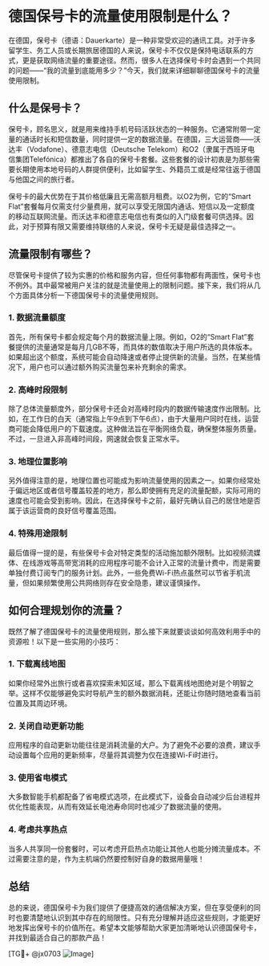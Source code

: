 # 德国保号卡的流量使用限制是什么？

在德国，保号卡（德语：Dauerkarte）是一种非常受欢迎的通讯工具。对于许多留学生、务工人员或长期旅居德国的人来说，保号卡不仅仅是保持电话联系的方式，更是获取网络流量的重要途径。然而，很多人在选择保号卡时会遇到一个共同的问题——“我的流量到底能用多少？”今天，我们就来详细聊聊德国保号卡的流量使用限制。

## 什么是保号卡？

保号卡，顾名思义，就是用来维持手机号码活跃状态的一种服务。它通常附带一定量的通话时长和短信数量，同时提供一定的数据流量。在德国，三大运营商——沃达丰（Vodafone）、德意志电信（Deutsche Telekom）和O2（隶属于西班牙电信集团Telefónica）都推出了各自的保号卡套餐。这些套餐的设计初衷是为那些需要长期使用本地号码的人群提供便利，比如留学生、外籍员工或是经常往返于德国与他国之间的旅行者。

保号卡的最大优势在于其价格低廉且无需高额月租费。以O2为例，它的“Smart Flat”套餐每月仅需支付少量费用，就可以享受无限国内通话、短信以及一定额度的移动互联网流量。而沃达丰和德意志电信也有类似的入门级套餐可供选择。因此，对于预算有限又需要维持联络的人来说，保号卡无疑是最佳选择之一。

## 流量限制有哪些？

尽管保号卡提供了较为实惠的价格和服务内容，但任何事物都有两面性，保号卡也不例外。其中最常被用户关注的就是流量使用上的限制问题。接下来，我们将从几个方面具体分析一下德国保号卡的流量使用规则。

### 1. 数据流量额度

首先，所有保号卡都会规定每个月的数据流量上限。例如，O2的“Smart Flat”套餐提供的流量通常是每月几GB不等，而具体的数值取决于用户所选的具体版本。如果超出这个额度，系统可能会自动降速或者停止提供新的流量。当然，在某些情况下，用户也可以通过额外购买流量包来补充剩余的需求。

### 2. 高峰时段限制

除了总体流量额度外，部分保号卡还会对高峰时段内的数据传输速度作出限制。比如，在工作日的白天（通常指上午9点到下午6点），由于大量用户同时在线，运营商可能会降低用户的下载速度。这种做法旨在平衡网络负载，确保整体服务质量。不过，一旦进入非高峰时间段，网速就会恢复正常水平。

### 3. 地理位置影响

另外值得注意的是，地理位置也可能成为影响流量使用的因素之一。如果你经常处于偏远地区或者信号覆盖较差的地方，那么即使拥有充足的流量配额，实际可用的速度也可能会受到影响。因此，在选择保号卡之前，最好先确认自己的居住地是否属于该运营商的良好信号覆盖范围。

### 4. 特殊用途限制

最后值得一提的是，有些保号卡会对特定类型的活动施加额外限制。比如视频流媒体、在线游戏等高带宽消耗的应用程序可能不会计入正常的流量计费中，而是需要单独付费订阅专门的服务计划。此外，一些免费Wi-Fi热点虽然可以节省手机流量，但如果频繁使用公共网络则存在安全隐患，建议谨慎操作。

## 如何合理规划你的流量？

既然了解了德国保号卡的流量使用规则，那么接下来就要谈谈如何高效利用手中的资源啦！以下是一些实用的小技巧：

### 1. 下载离线地图

如果你经常外出旅行或者喜欢探索未知区域，那么下载离线地图绝对是个明智之举。这样不仅能够避免实时导航产生的额外数据消耗，还能让你随时随地查看当前位置及其周边环境。

### 2. 关闭自动更新功能

应用程序的自动更新功能往往是消耗流量的大户。为了避免不必要的浪费，建议手动设置每个应用的更新频率，尽量将其调整为仅在连接Wi-Fi时进行。

### 3. 使用省电模式

大多数智能手机都配备了省电模式选项，在此模式下，设备会自动减少后台进程并优化性能表现，从而有效延长电池寿命同时也减少了数据流量的使用。

### 4. 考虑共享热点

当多人共享同一份套餐时，可以考虑开启热点功能让其他人也能分摊流量成本。不过需要注意的是，作为主机端仍然要控制好自身的数据用量哦！

## 总结

总的来说，德国保号卡为我们提供了便捷高效的通信解决方案，但在享受便利的同时也要清楚地认识到其中存在的局限性。只有充分理解并适应这些规则，才能更好地发挥出保号卡的价值所在。希望本文能够帮助大家更加清晰地认识德国保号卡，并找到最适合自己的那款产品！

[TG💪+ @jx0703 ![Image](https://github.com/user-attachments/assets/dbca1d08-cadb-493c-b0ec-ad6f7a83f270)]
